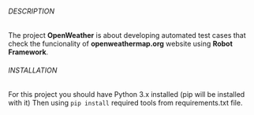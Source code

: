 ###### DESCRIPTION

The project **OpenWeather** is about developing automated test cases 
that check the funcionality of **openweathermap.org** website
using **Robot Framework**.

###### INSTALLATION

For this project you should have Python 3.x installed (pip will be installed 
with it)
Then using `pip install` required tools from requirements.txt file.